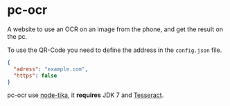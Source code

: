 # pc-ocr
A website to use an OCR on an image from the phone, and get the result on the pc.

To use the QR-Code you need to define the address in the `config.json` file.
```json
{
  "adress": "example.com",
  "https": false
}
```

pc-ocr use [node-tika](https://github.com/ICIJ/node-tika), it **requires**  JDK 7 and [Tesseract](https://wiki.apache.org/tika/TikaOCR).

